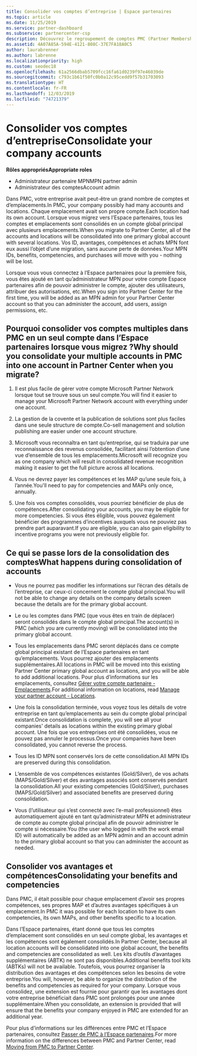 ```yaml
---
title: Consolider vos comptes d’entreprise | Espace partenaires
ms.topic: article
ms.date: 11/25/2019
ms.service: partner-dashboard
ms.subservice: partnercenter-csp
description: Découvrez le regroupement de comptes PMC (Partner Membership Center) en un seul compte dans l’Espace partenaires. C’est au cours de cette procédure que vous migrez de PMC vers l’Espace partenaires.
ms.assetid: 4A07A85A-594E-4121-808C-37E7FA18A0C5
author: laurabrenner
ms.author: labrenne
ms.localizationpriority: high
ms.custom: seodec18
ms.openlocfilehash: 61a2566dbab5709fcc16fa61d0239f97e46039de
ms.sourcegitcommit: c793c1b61f50fc0b0a12c95cedd9f57b31703093
ms.translationtype: HT
ms.contentlocale: fr-FR
ms.lasthandoff: 12/03/2019
ms.locfileid: "74721379"
---
```

# <a name="consolidate-your-company-accounts"></a><span data-ttu-id="74671-104">Consolider vos comptes d’entreprise</span><span class="sxs-lookup"><span data-stu-id="74671-104">Consolidate your company accounts</span></span>

<span data-ttu-id="74671-105">**Rôles appropriés**</span><span class="sxs-lookup"><span data-stu-id="74671-105">**Appropriate roles**</span></span>

- <span data-ttu-id="74671-106">Administrateur partenaire MPN</span><span class="sxs-lookup"><span data-stu-id="74671-106">MPN partner admin</span></span>
- <span data-ttu-id="74671-107">Administrateur des comptes</span><span class="sxs-lookup"><span data-stu-id="74671-107">Account admin</span></span>

<span data-ttu-id="74671-108">Dans PMC, votre entreprise avait peut-être un grand nombre de comptes et d’emplacements.</span><span class="sxs-lookup"><span data-stu-id="74671-108">In PMC, your company possibly had many accounts and locations.</span></span> <span data-ttu-id="74671-109">Chaque emplacement avait son propre compte.</span><span class="sxs-lookup"><span data-stu-id="74671-109">Each location had its own account.</span></span> <span data-ttu-id="74671-110">Lorsque vous migrez vers l’Espace partenaires, tous les comptes et emplacements sont consolidés en un compte global principal avec plusieurs emplacements.</span><span class="sxs-lookup"><span data-stu-id="74671-110">When you migrate to Partner Center, all of the accounts and locations will be consolidated into one primary global account with several locations.</span></span> <span data-ttu-id="74671-111">Vos ID, avantages, compétences et achats MPN font eux aussi l’objet d’une migration, sans aucune perte de données.</span><span class="sxs-lookup"><span data-stu-id="74671-111">Your MPN IDs, benefits, competencies, and purchases will move with you - nothing will be lost.</span></span> 

<span data-ttu-id="74671-112">Lorsque vous vous connectez à l’Espace partenaires pour la première fois, vous êtes ajouté en tant qu’administrateur MPN pour votre compte Espace partenaires afin de pouvoir administrer le compte, ajouter des utilisateurs, attribuer des autorisations, etc.</span><span class="sxs-lookup"><span data-stu-id="74671-112">When you sign into Partner Center for the first time, you will be added as an MPN admin for your Partner Center account so that you can administer the account, add users, assign permissions, etc.</span></span> 

## <a name="why-should-you-consolidate-your-multiple-accounts-in-pmc-into-one-account-in-partner-center-when-you-migrate"></a><span data-ttu-id="74671-113">Pourquoi consolider vos comptes multiples dans PMC en un seul compte dans l’Espace partenaires lorsque vous migrez ?</span><span class="sxs-lookup"><span data-stu-id="74671-113">Why should you consolidate your multiple accounts in PMC into one account in Partner Center when you migrate?</span></span>

1. <span data-ttu-id="74671-114">Il est plus facile de gérer votre compte Microsoft Partner Network lorsque tout se trouve sous un seul compte.</span><span class="sxs-lookup"><span data-stu-id="74671-114">You will find it easier to manage your Microsoft Partner Network account with everything under one account.</span></span>

2. <span data-ttu-id="74671-115">La gestion de la covente et la publication de solutions sont plus faciles dans une seule structure de compte.</span><span class="sxs-lookup"><span data-stu-id="74671-115">Co-sell management and solution publishing are easier under one account structure.</span></span>

3. <span data-ttu-id="74671-116">Microsoft vous reconnaîtra en tant qu’entreprise, qui se traduira par une reconnaissance des revenus consolidée, facilitant ainsi l’obtention d’une vue d’ensemble de tous les emplacements.</span><span class="sxs-lookup"><span data-stu-id="74671-116">Microsoft will recognize you as one company which will result in consolidated revenue recognition making it easier to get the full picture across all locations.</span></span>  

4. <span data-ttu-id="74671-117">Vous ne devrez payer les compétences et les MAP qu’une seule fois, à l’année.</span><span class="sxs-lookup"><span data-stu-id="74671-117">You'll need to pay for competencies and MAPs only once, annually.</span></span>

5. <span data-ttu-id="74671-118">Une fois vos comptes consolidés, vous pourriez bénéficier de plus de compétences.</span><span class="sxs-lookup"><span data-stu-id="74671-118">After consolidating your accounts, you may be eligible for more competencies.</span></span> <span data-ttu-id="74671-119">Si vous êtes éligible, vous pouvez également bénéficier des programmes d’incentives auxquels vous ne pouviez pas prendre part auparavant.</span><span class="sxs-lookup"><span data-stu-id="74671-119">If you are eligible, you can also gain eligibility to incentive programs you were not previously eligible for.</span></span>


## <a name="what-happens-during-consolidation-of-accounts"></a><span data-ttu-id="74671-120">Ce qui se passe lors de la consolidation des comptes</span><span class="sxs-lookup"><span data-stu-id="74671-120">What happens during consolidation of accounts</span></span>

- <span data-ttu-id="74671-121">Vous ne pourrez pas modifier les informations sur l’écran des détails de l’entreprise, car ceux-ci concernent le compte global principal.</span><span class="sxs-lookup"><span data-stu-id="74671-121">You will not be able to change any details on the company details screen because the details are for the primary global account.</span></span> 

- <span data-ttu-id="74671-122">Le ou les comptes dans PMC (que vous êtes en train de déplacer) seront consolidés dans le compte global principal.</span><span class="sxs-lookup"><span data-stu-id="74671-122">The account(s) in PMC (which you are currently moving) will be consolidated into the primary global account.</span></span> 

- <span data-ttu-id="74671-123">Tous les emplacements dans PMC seront déplacés dans ce compte global principal existant de l’Espace partenaires en tant qu’emplacements. Vous pourrez ajouter des emplacements supplémentaires.</span><span class="sxs-lookup"><span data-stu-id="74671-123">All locations in PMC will be moved into this existing Partner Center primary global account as locations, and you will be able to add additional locations.</span></span> <span data-ttu-id="74671-124">Pour plus d’informations sur les emplacements, consultez [Gérer votre compte partenaire - Emplacements](manage-locations.md).</span><span class="sxs-lookup"><span data-stu-id="74671-124">For additional information on locations, read  [Manage your partner account - Locations](manage-locations.md).</span></span>

- <span data-ttu-id="74671-125">Une fois la consolidation terminée, vous voyez tous les détails de votre entreprise en tant qu’emplacements au sein du compte global principal existant.</span><span class="sxs-lookup"><span data-stu-id="74671-125">Once consolidation is complete, you will see all your companies' details as locations within the existing primary global account.</span></span> <span data-ttu-id="74671-126">Une fois que vos entreprises ont été consolidées, vous ne pouvez pas annuler le processus.</span><span class="sxs-lookup"><span data-stu-id="74671-126">Once your companies have been consolidated, you cannot reverse the process.</span></span>

- <span data-ttu-id="74671-127">Tous les ID MPN sont conservés lors de cette consolidation.</span><span class="sxs-lookup"><span data-stu-id="74671-127">All MPN IDs are preserved during this consolidation.</span></span>

- <span data-ttu-id="74671-128">L’ensemble de vos compétences existantes (Gold/Silver), de vos achats (MAPS/Gold/Silver) et des avantages associés sont conservés pendant la consolidation.</span><span class="sxs-lookup"><span data-stu-id="74671-128">All your existing competencies (Gold/Silver), purchases (MAPS/Gold/Silver) and associated benefits are preserved during consolidation.</span></span>

- <span data-ttu-id="74671-129">Vous (l’utilisateur qui s’est connecté avec l’e-mail professionnel) êtes automatiquement ajouté en tant qu’administrateur MPN et administrateur de compte au compte global principal afin de pouvoir administrer le compte si nécessaire.</span><span class="sxs-lookup"><span data-stu-id="74671-129">You (the user who logged in with the work email ID) will automatically be added as an MPN admin and an account admin to the primary global account so that you can administer the account as needed.</span></span> 


## <a name="consolidating-your-benefits-and-competencies"></a><span data-ttu-id="74671-130">Consolider vos avantages et compétences</span><span class="sxs-lookup"><span data-stu-id="74671-130">Consolidating your benefits and competencies</span></span>

<span data-ttu-id="74671-131">Dans PMC, il était possible pour chaque emplacement d’avoir ses propres compétences, ses propres MAP et d’autres avantages spécifiques à un emplacement.</span><span class="sxs-lookup"><span data-stu-id="74671-131">In PMC it was possible for each location to have its own competencies, its own MAPs, and other benefits specific to a location.</span></span>

<span data-ttu-id="74671-132">Dans l’Espace partenaires, étant donné que tous les comptes d’emplacement sont consolidés en un seul compte global, les avantages et les compétences sont également consolidés.</span><span class="sxs-lookup"><span data-stu-id="74671-132">In Partner Center, because all location accounts will be consolidated into one global account, the benefits and competencies are consolidated as well.</span></span> <span data-ttu-id="74671-133">Les kits d’outils d’avantages supplémentaires (ABTK) ne sont pas disponibles.</span><span class="sxs-lookup"><span data-stu-id="74671-133">Additional benefits tool kits (ABTKs) will not be available.</span></span> <span data-ttu-id="74671-134">Toutefois, vous pourrez organiser la distribution des avantages et des compétences selon les besoins de votre entreprise.</span><span class="sxs-lookup"><span data-stu-id="74671-134">You will, however, be able to organize the distribution of the benefits and competencies as required for your company.</span></span> <span data-ttu-id="74671-135">Lorsque vous consolidez, une extension est fournie pour garantir que les avantages dont votre entreprise bénéficiait dans PMC sont prolongés pour une année supplémentaire.</span><span class="sxs-lookup"><span data-stu-id="74671-135">When you consolidate, an extension is provided that will ensure that the benefits your company enjoyed in PMC are extended for an additional year.</span></span>

<span data-ttu-id="74671-136">Pour plus d’informations sur les différences entre PMC et l’Espace partenaires, consultez [Passer de PMC à l’Espace partenaires](guide-to-migration.md).</span><span class="sxs-lookup"><span data-stu-id="74671-136">For more information on the differences between PMC and Partner Center, read [Moving from PMC to Partner Center](guide-to-migration.md).</span></span>

